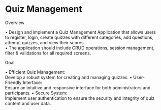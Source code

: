 <h1>Quiz Management</h1>

<p>Overview</p>
• Design and implement a Quiz Management Application that allows users to register, login, 
create quizzes with different categories, add questions, attempt quizzes, and view their 
scores. 
<br> 
• The application should include CRUD operations, session management, filter & validations for 
all required screens. 

<p>Goal</p>
• Efficient Quiz Management: <br>
Develop a robust system for creating and managing quizzes. 
• User-Friendly Interface: <br>
Ensure an intuitive and responsive interface for both administrators and participants. 
• Secure System: <br>
Implement user authentication to ensure the security and integrity of quiz content and user 
data.
